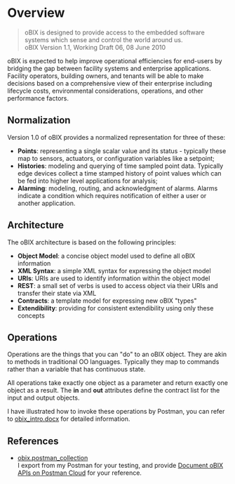 # Overview

> oBIX is designed to provide access to the embedded software systems which sense and control the world around us.  
> oBIX Version 1.1, Working Draft 06, 08 June 2010 

oBIX is expected to help improve operational efficiencies for end-users by bridging the gap between facility systems and enterprise applications. Facility operators, building owners, and tenants will be able to make decisions based on a comprehensive view of their enterprise including lifecycle costs, environmental considerations, operations, and other performance factors.

## Normalization
Version 1.0 of oBIX provides a normalized representation for three of these:

- __Points__: representing a single scalar value and its status - typically these map to sensors, actuators, or configuration variables like a setpoint;
- __Histories__: modeling and querying of time sampled point data. Typically edge devices collect a time stamped history of point values which can be fed into higher level applications for analysis;
- __Alarming__: modeling, routing, and acknowledgment of alarms. Alarms indicate a condition which requires notification of either a user or another application.

## Architecture
The oBIX architecture is based on the following principles:

- **Object Model**: a concise object model used to define all oBIX information
- **XML Syntax**: a simple XML syntax for expressing the object model
- **URIs**: URIs are used to identify information within the object model
- **REST**: a small set of verbs is used to access object via their URIs and transfer their state via XML
- **Contracts**: a template model for expressing new oBIX "types"
- **Extendibility**: providing for consistent extendibility using only these concepts

## Operations
Operations are the things that you can "do" to an oBIX object. They are akin to methods in traditional OO languages. Typically they map to commands rather than a variable that has continuous state.

All operations take exactly one object as a parameter and return exactly one object as a result. The **in** and **out** attributes define the contract list for the input and output objects.

I have illustrated how to invoke these operations by Postman, you can refer to [obix_intro.docx](https://github.com/hanshu/obix/blob/master/obix_intro.docx?raw=true) for detailed information.

## References
- [obix.postman_collection](https://github.com/hanshu/obix/blob/master/obix.postman_collection.json)  
    I export from my Postman for your testing, and provide [Document oBIX APIs on Postman Cloud](https://documenter.getpostman.com/view/1068428/RW1hhFhh) for your reference.
    

